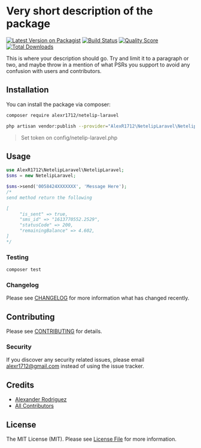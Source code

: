# Very short description of the package

[![Latest Version on Packagist](https://img.shields.io/packagist/v/alexr1712/netelipsmslaravel.svg?style=flat-square)](https://packagist.org/packages/alexr1712/netelipsmslaravel)
[![Build Status](https://img.shields.io/travis/alexr1712/netelipsmslaravel/master.svg?style=flat-square)](https://travis-ci.org/alexr1712/netelipsmslaravel)
[![Quality Score](https://img.shields.io/scrutinizer/g/alexr1712/netelipsmslaravel.svg?style=flat-square)](https://scrutinizer-ci.com/g/alexr1712/netelipsmslaravel)
[![Total Downloads](https://img.shields.io/packagist/dt/alexr1712/netelipsmslaravel.svg?style=flat-square)](https://packagist.org/packages/alexr1712/netelipsmslaravel)

This is where your description should go. Try and limit it to a paragraph or two, and maybe throw in a mention of what PSRs you support to avoid any confusion with users and contributors.

## Installation

You can install the package via composer:

```bash
composer require alexr1712/netelip-laravel
```

```bash
php artisan vendor:publish --provider="AlexR1712\NetelipLaravel\NetelipLaravelServiceProvider" --tag="config"
```

> Set token on config/netelip-laravel.php

## Usage

``` php
use AlexR1712\NetelipLaravel\NetelipLaravel;
$sms = new NetelipLaravel;

$sms->send('0058424XXXXXXX', 'Message Here');
/*
send method return the following 

[
     "is_sent" => true,
     "sms_id" => "1613770552.2529",
     "statusCode" => 200,
     "remainingBalance" => 4.602,
]
*/
```

### Testing

``` bash
composer test
```

### Changelog

Please see [CHANGELOG](CHANGELOG.md) for more information what has changed recently.

## Contributing

Please see [CONTRIBUTING](CONTRIBUTING.md) for details.

### Security

If you discover any security related issues, please email alexr1712@gmail.com instead of using the issue tracker.

## Credits

- [Alexander Rodriguez](https://github.com/alexr1712)
- [All Contributors](../../contributors)

## License

The MIT License (MIT). Please see [License File](LICENSE.md) for more information.
